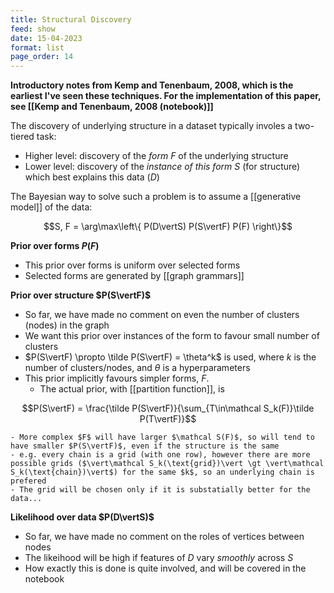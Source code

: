 ```yaml
---
title: Structural Discovery
feed: show
date: 15-04-2023
format: list
page_order: 14
---
```



**Introductory notes from Kemp and Tenenbaum, 2008, which is the earliest I've seen these techniques. For the implementation of this paper, see [[Kemp and Tenenbaum, 2008 (notebook)]]**

The discovery of underlying structure in a dataset typically involes a two-tiered task:
- Higher level: discovery of the *form* $F$ of the underlying structure
- Lower level: discovery of the *instance of this form* $S$ (for structure) which best explains this data ($D$)

The Bayesian way to solve such a problem is to assume a [[generative model]] of the data: 

$$S, F = \arg\max\left\{ P(D\vertS) P(S\vertF) P(F) \right\}$$


**Prior over forms $P(F)$**
- This prior over forms is uniform over selected forms
- Selected forms are generated by [[graph grammars]]

**Prior over structure $P(S\vertF)$**
- So far, we have made no comment on even the number of clusters (nodes) in the graph
- We want this prior over instances of the form to favour small number of clusters
- $P(S\vertF) \propto \tilde P(S\vertF) = \theta^k$ is used, where $k$ is the number of clusters/nodes, and $\theta$ is a hyperparameters
- This prior implicitly favours simpler forms, $F$.
	- The actual prior, with [[partition function]], is 

$$P(S\vertF) = \frac{\tilde P(S\vertF)}{\sum_{T\in\mathcal S_k(F)}\tilde P(T\vertF)}$$


	- More complex $F$ will have larger $\mathcal S(F)$, so will tend to have smaller $P(S\vertF)$, even if the structure is the same
	- e.g. every chain is a grid (with one row), however there are more possible grids ($\vert\mathcal S_k(\text{grid})\vert \gt \vert\mathcal S_k(\text{chain})\vert$) for the same $k$, so an underlying chain is prefered
	- The grid will be chosen only if it is substatially better for the data...

**Likelihood over data $P(D\vertS)$**
- So far, we have made no comment on the roles of vertices between nodes
- The likeihood will be high if features of $D$ vary *smoothly* across $S$
- How exactly this is done is quite involved, and will be covered in the notebook